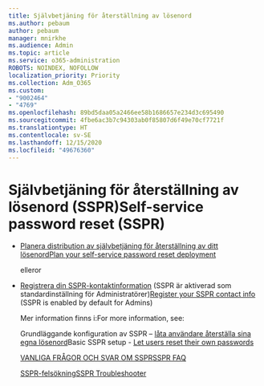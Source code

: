 ```yaml
---
title: Självbetjäning för återställning av lösenord
ms.author: pebaum
author: pebaum
manager: mnirkhe
ms.audience: Admin
ms.topic: article
ms.service: o365-administration
ROBOTS: NOINDEX, NOFOLLOW
localization_priority: Priority
ms.collection: Adm_O365
ms.custom:
- "9002464"
- "4769"
ms.openlocfilehash: 89bd5daa05a2466ee58b1686657e234d3c695490
ms.sourcegitcommit: 4fbe6ac3b7c94303ab0f85807d6f49e70cf7721f
ms.translationtype: HT
ms.contentlocale: sv-SE
ms.lasthandoff: 12/15/2020
ms.locfileid: "49676360"
---
```

# <a name="self-service-password-reset-sspr"></a><span data-ttu-id="24483-102">Självbetjäning för återställning av lösenord (SSPR)</span><span class="sxs-lookup"><span data-stu-id="24483-102">Self-service password reset (SSPR)</span></span>

- [<span data-ttu-id="24483-103">Planera distribution av självbetjäning för återställning av ditt lösenord</span><span class="sxs-lookup"><span data-stu-id="24483-103">Plan your self-service password reset deployment</span></span>](https://go.microsoft.com/fwlink/?linkid=2142944)  

    <span data-ttu-id="24483-104">eller</span><span class="sxs-lookup"><span data-stu-id="24483-104">or</span></span>
- <span data-ttu-id="24483-105">[Registrera din SSPR-kontaktinformation](https://go.microsoft.com/fwlink/?linkid=849451) (SSPR är aktiverad som standardinställning för Administratörer)</span><span class="sxs-lookup"><span data-stu-id="24483-105">[Register your SSPR contact info](https://go.microsoft.com/fwlink/?linkid=849451) (SSPR is enabled by default for Admins)</span></span>

    <span data-ttu-id="24483-106">Mer information finns i:</span><span class="sxs-lookup"><span data-stu-id="24483-106">For more information, see:</span></span>

    <span data-ttu-id="24483-107">Grundläggande konfiguration av SSPR – [låta användare återställa sina egna lösenord](https://docs.microsoft.com/microsoft-365/admin/add-users/let-users-reset-passwords)</span><span class="sxs-lookup"><span data-stu-id="24483-107">Basic SSPR setup - [Let users reset their own passwords](https://docs.microsoft.com/microsoft-365/admin/add-users/let-users-reset-passwords)</span></span>

    [<span data-ttu-id="24483-108">VANLIGA FRÅGOR OCH SVAR OM SSPR</span><span class="sxs-lookup"><span data-stu-id="24483-108">SSPR FAQ</span></span>](https://docs.microsoft.com/azure/active-directory/authentication/active-directory-passwords-faq)

    [<span data-ttu-id="24483-109">SSPR-felsökning</span><span class="sxs-lookup"><span data-stu-id="24483-109">SSPR Troubleshooter</span></span>](https://docs.microsoft.com/azure/active-directory/authentication/active-directory-passwords-troubleshoot)
